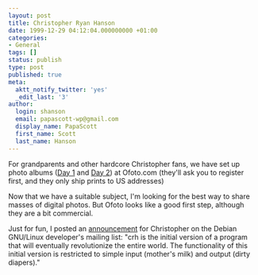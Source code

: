 ```yaml
---
layout: post
title: Christopher Ryan Hanson
date: 1999-12-29 04:12:04.000000000 +01:00
categories:
- General
tags: []
status: publish
type: post
published: true
meta:
  aktt_notify_twitter: 'yes'
  _edit_last: '3'
author:
  login: shanson
  email: papascott-wp@gmail.com
  display_name: PapaScott
  first_name: Scott
  last_name: Hanson
---
```

<p>For grandparents and other hardcore Christopher fans, we have set up photo albums (<a href="http://www.ofoto.com/i.cfm?m=938240102&n=2454059">Day 1</a> and <a href="http://www.ofoto.com/i.cfm?m=785480102&n=4898694">Day 2</a>) at Ofoto.com (they'll ask you to register first, and they only ship prints to US addresses)</p>
<p>Now that we have a suitable subject, I'm looking for the best way to share masses of digital photos. But Ofoto looks like a good first step, although they are a bit commercial.</p>
<p>Just for fun, I posted an <a href="http://x26.deja.com/getdoc.xp?AN=565792464&CONTEXT=946469562.1825701899&hitnum=0">announcement</a> for Christopher on the Debian GNU/Linux developer's mailing list: "crh is the initial version of a program that will eventually revolutionize the entire world. The functionality of this initial version is restricted to simple input (mother's milk) and output (dirty diapers)."</p>
